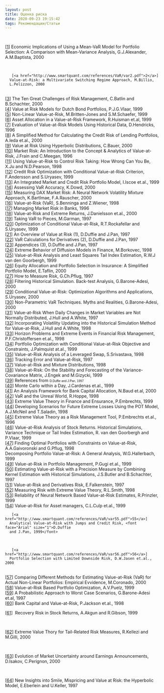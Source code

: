 ```yaml
---
layout: post
title: Оценка риска
date: 2020-09-23 19:15:42
tags: Рекомендации/Статьи
---
```


<br>
                        
        
<p class="references">
       
[<a href="http://www.smartquant.com/references/VaR/var1.pdf">1</a>]&nbsp;Economic Implications of Using a Mean-VaR Model for Portfolio
      Selection: A Comparison with Mean-Variance Analysis, G.J.Alexander,
      A.M.Baptista, 2000
        
<br>        
        
       [<a href="http://www.smartquant.com/references/VaR/var2.pdf">2</a>]
      Value-at-Risk: a Multivariate Switching Regime Approach, M.Billio,
      L.Pelizzon, 2000
   
<br>     
       [<a href="http://www.smartquant.com/references/VaR/var3.pdf">3</a>]
      The Ten Great Challenges of Risk Management, C.Batlin and B.Schachter,
      2000
   
<br>     
       [<a href="http://www.smartquant.com/references/VaR/var4.pdf">4</a>]
      Value at Risk Models for Dutch Bond Portfolios, P.J.G.Vlaar, 1999
   
<br>     
       [<a href="http://www.smartquant.com/references/VaR/var5.pdf">5</a>]
      Non-Linear Value-at-Risk, M.Britten-Jones and S.M.Schaefer, 1999
   
<br>     
       [<a href="http://www.smartquant.com/references/VaR/var6.pdf">6</a>]
      Asset Allocation in a Value-at-Risk Framework, R.Huisman et.al, 1999
   
<br>     
       [<a href="http://www.smartquant.com/references/VaR/var7.pdf">7</a>]
      Evaluation of Value-at-Risk Models Using Historical Data, D.Hendricks,
      1996
   
<br>     
       [<a href="http://www.smartquant.com/references/VaR/var8.pdf">8</a>]
      A Simplified Method for Calculating the Credit Risk of Lending Portfolios,
      A.Ieda et.al., 2000
   
<br>     
       [<a href="http://www.smartquant.com/references/VaR/var9.pdf">9</a>]
      Value at Risk Using Hyperbolic Distributions, C.Bauer, 2000
   
<br>     
       [<a href="http://www.smartquant.com/references/VaR/var10.doc">10</a>]
      Market Risk: An Introduction to the Concept &amp; Analytics of
      Value-at-Risk, J.Frain and C.Meegan, 1996
   
<br>     
       [<a href="http://www.smartquant.com/references/VaR/var11.pdf">11</a>]
      Using Value-at-Risk to Control Risk Taking: How Wrong Can You Be, X.Ju and
      N.D.Pearson, 1998
   
<br>     
       [<a href="http://www.smartquant.com/references/VaR/var12.pdf">12</a>]
      Credit Risk Optimization with Conditional Value-at-Risk Criterion,
      F.Andersson and S.Uryasev, 1999
   
<br>     
       [<a href="http://www.smartquant.com/references/VaR/var13.pdf">13</a>]
      An Integrated Market and Credit Risk Portfolio Model, I.Iscoe et.al., 1999
   
<br>     
       [<a href="http://www.smartquant.com/references/VaR/var14.pdf">14</a>]
      Assessing VaR Accuracy, K.Dowd, 2000
   
<br>     
       [<a href="http://www.smartquant.com/references/VaR/var15.pdf">15</a>]
      Measuring DAX Market Risk: A Neural Network Volatility Mixture Approach,
      K.Bartlmae, F.A.Rauscher, 2000
   
<br>     
       [<a href="http://www.smartquant.com/references/VaR/var16.pdf">16</a>]
      Value-at-Risk (VaR), S.Benninga and Z.Wiener, 1998
   
<br>     
       [<a href="http://www.smartquant.com/references/VaR/var17.pdf">17</a>]
      Managing Market Risk in Banks, 1996
   
<br>     
       [<a href="http://www.smartquant.com/references/VaR/var18.pdf">18</a>]
      Value-at-Risk and Extreme Returns, J.Danielsson et.al., 2000
   
<br>     
       [<a href="http://www.smartquant.com/references/VaR/var19.pdf">19</a>]
      Taking VaR to Pieces, M.Garman, 1997
   
<br>     
       [<a href="http://www.smartquant.com/references/VaR/var20.pdf">20</a>]
      Optimization of Conditional Value-at-Risk, R.T.Rockafellar and S.Uryasev,
      1999
   
<br>     
       [<a href="http://www.smartquant.com/references/VaR/var21.ps">21</a>]
      An Overview of Value at Risk (1), D.Duffie and J.Pan, 1997
   
<br>     
       [<a href="http://www.smartquant.com/references/VaR/var22.ps">22</a>]
      VaR Calculations for Derivatives (2), D.Duffie and J.Pan, 1997
   
<br>     
       [<a href="http://www.smartquant.com/references/VaR/var23.ps">23</a>]
      Appendices (3), D.Duffie and J.Pan, 1997
   
<br>     
       [<a href="http://www.smartquant.com/references/VaR/var24.ps">24</a>]
      Extreme Behavior of Diffusion Models in Finance, M.Borkovec, 1998
   
<br>     
       [<a href="http://www.smartquant.com/references/VaR/var25.ps">25</a>]
      Value-at-Risk Analysis and Least Squares Tail Index Estimation, R.W.J van
      den Goorbergh, 1999
   
<br>     
       [<a href="http://www.smartquant.com/references/VaR/var26.ps">26</a>]
      Equity Allocation and Portfolio Selection in Insurance: A Simplified
      Portfolio Model, E.Taflin, 2000
   
<br>     
       [<a href="http://www.smartquant.com/references/VaR/var27.ps">27</a>]
      How to Measure Risk, G.Ch.Pflug, 1997
       
<br> 
       [<a href="http://www.smartquant.com/references/VaR/var28.pdf">28</a>]
      Filtering Historical Simulation. Back-test Analysis, G.Barone-Adesi, 2000
   
<br>     
       [<a href="http://www.smartquant.com/references/VaR/var29.pdf">29</a>]
      Conditional Value-at-Risk: Optimization Algorithms and Applications,
      S.Uryasev, 2000
   
<br>
       [<a href="http://www.smartquant.com/references/VaR/var30.pdf">30</a>]
      Non-Parametric VaR Techniques. Myths and Realities, G.Barone-Adesi, 2000
   
<br>     
       [<a href="http://www.smartquant.com/references/VaR/ar31.pdf">31</a>]
      Value-at-Risk When Daily Changes in Market Variables are Not Normally
      Distributed, J.Hull and A.White, 1997
   
<br>     
       [<a href="http://www.smartquant.com/references/VaR/var32.pdf">32</a>]
      Incorporating Volatility Updating into the Historical Simulation Method
      for Value-at-Risk, J.Hull and A.White, 1998
   
<br>     
       [<a href="http://www.smartquant.com/references/VaR/var33.pdf">33</a>]
      Horizon Problems and Extreme Events in Financial Risk Management,
      P.F.Christoffersen et.al., 1998
   
<br>     
       [<a href="http://www.smartquant.com/references/VaR/var34.pdf">34</a>]
      Portfolio Optimization with Conditional Value-at-Risk Objective and
      Constraints, J.Palmquist at.al., 1999
   
<br>     
       [<a href="http://www.smartquant.com/references/VaR/var35.pdf">35</a>]
      Value-at-Risk Analysis of a Leveraged Swap, S.Srivastava, 1998
   
<br>     
       [<a href="http://www.smartquant.com/references/VaR/var36.pdf">36</a>]
      Tracking Error and Value-at-Risk, 1997
        
<br>        
       [<a href="http://www.smartquant.com/references/VaR/var37.pdf">37</a>]
      Value-at-Risk and Mixture Distributions, 1998
   
<br>     
       [<a href="http://www.smartquant.com/references/VaR/var38.pdf">38</a>]
      Value-at-Risk: On the Stability and Forecasting of the Variance-Covariance
      Matrix, J.Engek and M.Gizycki, 1999
   
<br>     
       [<a href="http://www.smartquant.com/references/VaR/var39.ps">39</a>]
      References from <font face="Arial" size="1">D.Duffie and J.Pan,
      1997</font>
   
<br>     
       [<a href="http://www.smartquant.com/references/VaR/var40.pdf">40</a>]
      Monte Carlo within a Day, J.Cardenas et.al., 1999
   
<br>     
       [<a href="http://www.smartquant.com/references/VaR/var41.pdf">41</a>]
      An Analysis Framework for Bank Capital Allocation, N.Baud et.al, 2000
   
<br>     
       [<a href="http://www.smartquant.com/references/VaR/var42.pdf">42</a>]
      VaR and the Unreal World, R.Hoppe, 1998
   
<br>     
       [<a href="http://www.smartquant.com/references/VaR/var43.ps">43</a>]
      Extreme Value Theory in Finance and Ensurance, P.Embrechts, 1999
   
<br>     
       [<a href="http://www.smartquant.com/references/VaR/var44.pdf">44</a>]
      Developing Scenarios for Future Extreme Losses Using the POT Model,
      A.J.McNeil and T.Saladin, 1998
       
<br> 
       [<a href="http://www.smartquant.com/references/VaR/var45.ps">45</a>]
      Extreme Value Theory as a Risk Management Tool, P.Embrechts et.al., 1996
   
<br>     
       [<a href="http://www.smartquant.com/references/VaR/var46.pdf">46</a>]
      Value-at-Risk Analysis of Stock Returns. Historical Simulations, Variance
      Technique or Tail Index Estimation, R. van den Goorbergh and P.Vlaar, 1999
   
<br>     
       [<a href=http://www.smartquant.com/references/VaR/var47.pdf">47</a>]
      Finding Optimal Portfolios with Constraints on Value-at-Risk,
      A.A.Gaivoronski and G.Pflug, 1998
   
<br>     
      Decomposing Portfolio Value-at-Risk: A General Analysis, W.G.Hallerbach,
      1999
   
<br>     
       [<a href="http://www.smartquant.com/references/VaR/var49.pdf">49</a>]
      Value-at-Risk in Portfolio Management, P.Gugi et.al., 1999
   
<br>     
       [<a href="http://www.smartquant.com/references/VaR/var50.pdf">50</a>]
      Estimating Value-at-Risk with a Precision Measure by Combining Kernel
      Estimation with Historical Simulations, J.S.Butler and B.Schachter, 1997
   
<br>     
       [<a href="http://www.smartquant.com/references/VaR/var51.pdf">51</a>]
      Value-at-Risk and Derivatives Risk, E.Falkenstein, 1997
   
<br>     
       [<a href="http://www.smartquant.com/references/VaR/var52.ps">52</a>]
      Measuring Risk with Extreme Value Theory, R.L.Smith, 1998
   
<br>     
       [<a href="http://www.smartquant.com/references/VaR/var53.pdf">53</a>]
      Reliability of Neural Network Based Value-at-Risk Estimates, R.Prinzler,
      1999
   
<br>     
       [<a href="http://www.smartquant.com/references/VaR/var54.pdf">54</a>]
      Value-at-Risk for Asset managers, C.L.Culp et.al., 1999
   
<br>
     
       [<a href="http://www.smartquant.com/references/VaR/var55.pdf">55</a>]
      Analytical Value-at-Risk with Jumps and Credit Risk, <font face="Arial" size="1">D.Duffie
      and J.Pan, 1999</font>
   
<br>
     
       [<a href="http://www.smartquant.com/references/VaR/var56.pdf">56</a>]
      Portfolio Selection with Limited Downside Risk, D.W.Jasen et.al., 2000

<br>        
       [<a href="http://www.smartquant.com/references/VaR/var57.pdf">57</a>]
      Comparing Different Methods for Estimating Value-at-Risk (VaR) for Actual
      Non-Linear Portfolios: Empirical Evvidence, M.Coronado, 2000
    
<br>    
       [<a href="http://www.smartquant.com/references/VaR/var58.pdf">58</a>]
      Value-at-Risk Based Portfolio Optimization, A.V.Puelz, 1999
   
<br>     
       [<a href="http://www.smartquant.com/references/VaR/var59.pdf">59</a>]
      A Probabilistic Approach to Worst Case Scenarios, G.Barone-Adesi et.al,
      1997
   
<br>     
       [<a href="http://www.smartquant.com/references/VaR/var60.pdf">60</a>]
      Bank Capital and Value-at-Risk, P.Jackson et.al., 1998
   
<br>     
       
[<a href="http://www.smartquant.com/references/VaR/var61.pdf">61</a>]&nbsp; Recovery Risk in Stock Returns, A.Akgun and R.Gibson, 1999
   
<br>     
       
[<a href="http://www.smartquant.com/references/VaR/62.pdf">62</a>]        Extreme Value Thory for Tail-Related Risk Measures, R.Kellezi
and        M.Gilli, 2000
   
<br>     
       
[<a href="http://www.smartquant.com/references/VaR/var63.pdf">63</a>]        Evolution of Market Uncertainty around Earnings Announcements,
D.Isakov,        C.Perignon, 2000
   
<br>
     
[<a href="http://www.smartquant.com/references/VaR/var64.pdf">64</a>]
      New Insights into Smile, Mispricing and Value at Risk: the Hyperbolic
      Model, E.Eberlein and U.Keller, 1997

</p>        
